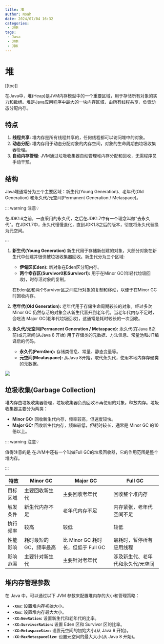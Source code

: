 ```yaml
---
title: 堆
author: Noah
date: 2024/07/04 16:32
categories: 
 - JVM
tags:
 - Java
 - JVM
 - JDK
---
```


# 堆

[[toc]]

在Java中，堆(Heap)是JVM内存模型中的一个重要区域，用于存储所有对象的实力和数组。堆是Java应用程序中最大的一块内存区域，由所有线程共享，负责动态分配内存。

## 特点

1. **线程共享:** 堆内存是所有线程共享的，任何线程都可以访问堆中的对象。
2. **动态分配:** 堆内存用于动态分配对象的内存空间，对象的生命周期由垃圾收集器管理。
3. **自动内存管理:** JVM通过垃圾收集器自动管理堆内存分配和回收，无需程序员手动干预。

## 结构

Java堆通常分为三个主要区域：新生代(Young Generation)、老年代(Old Generation) 和永久代/元空间(Permanent Generation / Metaspace)。

::: warning 注意💡

在JDK1.6之前，一直采用的永久代，之后在JDK1.7中有一个理念叫做"去永久代"。在JDK1.7中，永久代慢慢退化，直到JDK1.8之后的版本，彻底将永久代替换为元空间。

:::

1. **新生代(Young Generation)**
   新生代用于存储新创建的对象，大部分对象在新生代中创建并很快被垃圾收集器回收。新生代分为三个区域:

   - **伊甸区(Eden):** 新对象在Eden区分配内存。
   - **两个幸存区(Survivor0和Survivor1):** 用于在Minor GC(年轻代垃圾回收)，时存活对象的复制。

   在Eden区和两个Survivor区之间进行对象的复制和移动，以便于在Minor GC时回收内存。

2. **老年代(Old Generation):**
   老年代用于存储生命周期较长的对象。经过多次Minor GC 仍然存活的对象会从新生代晋升到老年代。当老年代内存不足时，会吃法 Major GC(老年代垃圾回收)，这通常是耗时较长的一次回收。

3. **永久代/元空间(Permanent Generation / Metaspace):** 
   永久代(在Java 8之前)或元空间(从Java 8 开始) 用于存储类的元数据、方法信息、常量池和JIT编译后的代码。

   - **永久代(PernGen):** 存储类信息、常量、静态变量等。
   - **元空间(Meataspace):** 从Java 8开始，取代永久代，使用本地内存存储类的元数据。

![](https://raw.githubusercontent.com/Noah2Y/img/main/blog/20240704182701.jpg)

## 垃圾收集(Garbage Collection)

堆内存由垃圾收集器管理，垃圾收集器负责回收不再使用的对象，释放内存。垃圾收集器主要分为两类：

- **Minor GC:** 回收新生代内存，频率较高，但速度较快。
- **Major GC:** 回收新生代内存，频率较低，但耗时较长，通常是 Minor GC 的10倍以上。

::: warning 注意💡

值得注意的是 在JVM中还有一个叫做Full GC的垃圾回收器，它的作用范围是整个堆内存。

:::

| 特效     | Minor GC               | Major GC                           | Full GC                           |
| -------- | ---------------------- | ---------------------------------- | --------------------------------- |
| 目标区域 | 主要回收新生代         | 主要回收老年代                     | 回收整个堆内存                    |
| 触发条件 | 新生代内存不足         | 老年代内存不足                     | 内存紧张，老年代空间不足          |
| 执行频率 | 较高                   | 较低                               | 较低                              |
| 性能影响 | 耗时最短的GC，频率最高 | 比 Minor GC 耗时长，但低于 Full GC | 最耗时，暂停所有应用线程          |
| 影响范围 | 主要针对新生代         | 主要针对老年代                     | 涉及新生代、老年代和永久代/元空间 |

## 堆内存管理参数

在 Java 中，可以通过以下 JVM 参数来配置堆内存的大小和管理策略：

- **`-Xms`:** 设置堆内存初始大小。
- **`-Xmx`:** 设置堆内存最大大小。
- **`-XX:NewRation`:** 设置新生代和老年代的比率。
- **`-XX:SurvivorRation`:** 设置 Eden 区和 Survivor 区的比率。
- **`-XX:MetaspaceSize`:** 设置元空间的初始大小(从 Java 8 开始)。
- **`-XX:MaxMetaspaceSize`:** 设置元空间的最大大小(从 Java 8 开始)。
